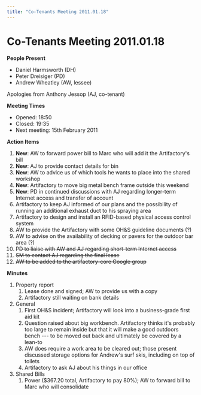 ```yaml
---
title: "Co-Tenants Meeting 2011.01.18"
---
```

# Co-Tenants Meeting 2011.01.18

**People Present**

-   Daniel Harmsworth (DH)
-   Peter Dreisiger (PD)
-   Andrew Wheatley (AW, lessee)

Apologies from Anthony Jessop (AJ, co-tenant)

**Meeting Times**

-   Opened: 18:50
-   Closed: 19:35
-   Next meeting: 15th February 2011

**Action Items**

1.  **New**: AW to forward power bill to Marc who will add it the Artifactory's bill
2.  **New**: AJ to provide contact details for bin
3.  **New**: AW to advice us of which tools he wants to place into the shared workshop
4.  **New**: Artifactory to move big metal bench frame outside this weekend
5.  **New**: PD in continued discussions with AJ regarding longer-term Internet access and transfer of account
6.  Artifactory to keep AJ informed of our plans and the possibility of running an additional exhaust duct to his spraying area
7.  Artifactory to design and install an RFID-based physical access control system
8.  AW to provide the Artifactory with some OH&S guideline documents (?)
9.  AW to advise on the availability of decking or pavers for the outdoor bar area (?)
10. <s>PD to liaise with AW and AJ regarding short-term Internet access</s>
11. <s>SM to contact AJ regarding the final lease</s>
12. <s>AW to be added to the artifactory-core Google group</s>

**Minutes**

1.  Property report
    1.  Lease done and signed; AW to provide us with a copy
    2.  Artifactory still waiting on bank details
2.  General
    1.  First OH&S incident; Artifactory will look into a business-grade first aid kit
    2.  Question raised about big workbench. Artifactory thinks it's probably too large to remain inside but that it will make a good outdoors bench --- to be moved out back and ultimately be covered by a lean-to
    3.  AW does require a work area to be cleared out; those present discussed storage options for Andrew's surf skis, including on top of toilets
    4.  Artifactory to ask AJ about his things in our office
3.  Shared Bills
    1.  Power (\$367.20 total, Artifactory to pay 80%); AW to forward bill to Marc who will consolidate
